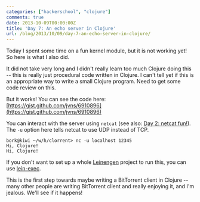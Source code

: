```yaml
---
categories: ["hackerschool", "clojure"]
comments: true
date: 2013-10-09T00:00:00Z
title: 'Day 7: An echo server in Clojure'
url: /blog/2013/10/09/day-7-an-echo-server-in-clojure/
---
```


Today I spent some time on a fun kernel module, but it is not working
yet!  So here is what I also did.

It did not take very long and I didn't really learn too much Clojure
doing this -- this is really just procedural code written in Clojure. I
can't tell yet if this is an appropriate way to write a small Clojure
program. Need to get some code review on this.

But it works! You can see the code here: [https://gist.github.com/jvns/6910896](https://gist.github.com/jvns/6910896)
<!--more-->

You can interact with the server using `netcat`
(see also: [Day 2: netcat fun!](http://jvns.ca/blog/2013/10/01/day-2-netcat-fun/)).
The `-u` option here tells netcat to use UDP instead of TCP.

~~~
bork@kiwi ~/w/h/clorrent> nc -u localhost 12345
Hi, Clojure!
Hi, Clojure!
~~~

If you don't want to set up a whole
[Leinengen](https://github.com/technomancy/leiningen) project to run
this, you can use
[lein-exec](https://github.com/kumarshantanu/lein-exec).

This is the first step towards maybe writing a BitTorrent client in
Clojure -- many other people are writing BitTorrent client and really
enjoying it, and I'm jealous. We'll see if it happens!
